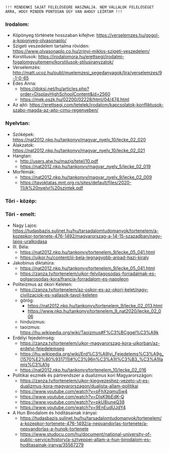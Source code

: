     !!! MINDENKI SAJÁT FELELŐSÉGRE HASZNÁLJA. NEM VÁLLALOK FELELŐSÉGET ARRA, HOGY MINDEN PONTOSAN ÚGY VAN AHOGY LEÍRTAM !!!

### Irodalom:
- Köpönyeg története hosszaban kifejtve: https://verselemzes.hu/gogol-a-koponyeg-olvasonaplo/
- Szigeti veszedelem tartalma röviden: https://www.olvasonaplo.co.hu/zrinyi-miklos-szigeti-veszedelem/
- Korstílusok: https://irodalomora.hu/erettsegi/irodalmi-fogalomgyujtemeny/korstilusok-stilusiranyzatok/
- Verselemzés: http://matt.ucoz.hu/publ/muelemzesi_segedanyagok/lira/verselemzes/9-1-0-65
- Édes Anna:
    - https://doksi.net/hu/articles.php?order=DisplayHighSchoolContent&id=2560
    - https://mek.oszk.hu/02200/02228/html/04/474.html
- Az ajtó: https://erettsegi.com/tetelek/irodalom/kapcsolatok-konfliktusok-szabo-magda-az-ajto-cimu-regenyeben/

### Nyelvtan:
- Szóképek: https://nat2012.nkp.hu/tankonyv/magyar_nyelv_10/lecke_02_020
- Alakzatok: https://nat2012.nkp.hu/tankonyv/magyar_nyelv_10/lecke_02_021
- Hangtan:
    - http://users.atw.hu/mazig/tetel/10.pdf
    - https://nat2012.nkp.hu/tankonyv/magyar_nyelv_5/lecke_02_019
- Morfémák:
  - https://nat2012.nkp.hu/tankonyv/magyar_nyelv_9/lecke_02_009
  - https://tavoktatas.mnt.org.rs/sites/default/files/2020-11/A%20nyelvi%20szintek.pdf

### Tőri - közép:

### Töri - emelt:
- Nagy Lajos: https://tudasbazis.sulinet.hu/hu/tarsadalomtudomanyok/tortenelem/a-kozepkor-tortenete-476-1492/magyarorszag-a-14-15-szazadban/nagy-lajos-uralkodasa
- III. Béla: 
    - https://nat2012.nkp.hu/tankonyv/tortenelem_9/lecke_05_041.html
    - https://ujkor.hu/content/iii-bela-legnagyobb-arpad-hazi-kiraly    
- Jakobinus diktatúra: 
    - https://nat2012.nkp.hu/tankonyv/tortenelem_9/lecke_05_041.html
    - https://zanza.tv/tortenelem/ujkor-felvilagosodas-forradalmak-es-polgarosodas-kora/francia-forradalom-es-napoleon
- Politeizmus az ókori Keleten:
    - https://zanza.tv/tortenelem/az-oskor-es-az-okori-kelet/nagy-civilizaciok-es-vallasok-tavol-keleten
    - görög: 
        - https://nat2012.nkp.hu/tankonyv/tortenelem_9/lecke_02_013.html
        - https://www.nkp.hu/tankonyv/tortenelem_9_nat2020/lecke_02_006
    - hinduizmus: 
    - taoizmus: https://hu.wikipedia.org/wiki/Taoizmus#F%C3%BCggel%C3%A9k
- Erdélyi fejedelmség: 
    - https://zanza.tv/tortenelem/ujkor-magyarorszag-kora-ujkorban/az-erdelyi-fejedelemseg
    - https://hu.wikipedia.org/wiki/Erd%C3%A9lyi_Fejedelems%C3%A9g_(1570%E2%80%931711)#%C3%96n%C3%A1ll%C3%B3_%C3%A1llamis%C3%A1g
    - https://nat2012.nkp.hu/tankonyv/tortenelem_10/lecke_02_016
- Politikai eszmék és pártrendszer a dualizmus kori Magyarországon:
    - https://zanza.tv/tortenelem/ujkor-kiegyezeshez-vezeto-ut-es-dualizmus-kora-magyarorszagon/dualista-allam-politikai
    - https://www.youtube.com/watch?v=pFhXzqmuSw4
    - https://www.youtube.com/watch?v=DIsK9bEdK-Q
    - https://www.youtube.com/watch?v=pkU8iuneQ38
    - https://www.youtube.com/watch?v=9EnEudUJdY4
- A Hun Birodalom és hódításainak irányai:
    - https://tudasbazis.sulinet.hu/hu/tarsadalomtudomanyok/tortenelem/a-kozepkor-tortenete-476-1492/a-nepvandorlas-tortenete/a-nepvandorlas-a-hunok-tortenete
    - https://www.studocu.com/hu/document/national-university-of-public-service/history/a-sztyeppei-allam-a-hun-birodalom-es-hoditasainak-iranya/35567279